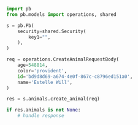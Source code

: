 <!-- Start SDK Example Usage -->


```python
import pb
from pb.models import operations, shared

s = pb.Pb(
    security=shared.Security(
        key1="",
    ),
)

req = operations.CreateAnimalRequestBody(
    age=548814,
    color='provident',
    id='bd9d8d69-a674-4e0f-867c-c8796ed151a0',
    name='Estelle Will',
)

res = s.animals.create_animal(req)

if res.animals is not None:
    # handle response
```
<!-- End SDK Example Usage -->